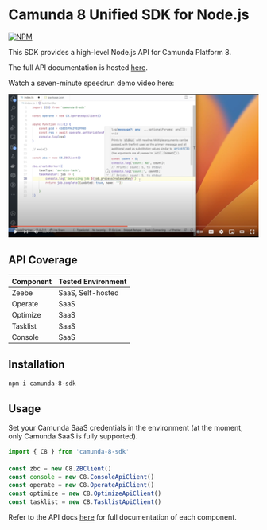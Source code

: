 # Camunda 8 Unified SDK for Node.js

[![NPM](https://nodei.co/npm/camunda-8-sdk.png)](https://npmjs.org/package/camunda-8-sdk) 

This SDK provides a high-level Node.js API for Camunda Platform 8. 

The full API documentation is hosted [here](https://camunda-community-hub.github.io/camunda-8-sdk-node-js/). 

Watch a seven-minute speedrun demo video here:

[![](./img/video.png)](https://www.youtube.com/watch?v=A-P6upPCQWA)

## API Coverage

| Component   | Tested Environment  |
|---|---|
| Zeebe  | SaaS, Self-hosted  |
| Operate  | SaaS  | 
| Optimize  | SaaS  | 
| Tasklist  |  SaaS  |
| Console   |  SaaS  |

## Installation

```bash
npm i camunda-8-sdk
```

## Usage

Set your Camunda SaaS credentials in the environment (at the moment, only Camunda SaaS is fully supported).

```typescript
import { C8 } from 'camunda-8-sdk'

const zbc = new C8.ZBClient()
const console = new C8.ConsoleApiClient()
const operate = new C8.OperateApiClient()
const optimize = new C8.OptimizeApiClient()
const tasklist = new C8.TasklistApiClient()
```

Refer to the API docs [here](https://camunda-community-hub.github.io/camunda-8-sdk-node-js/) for full documentation of each component.
